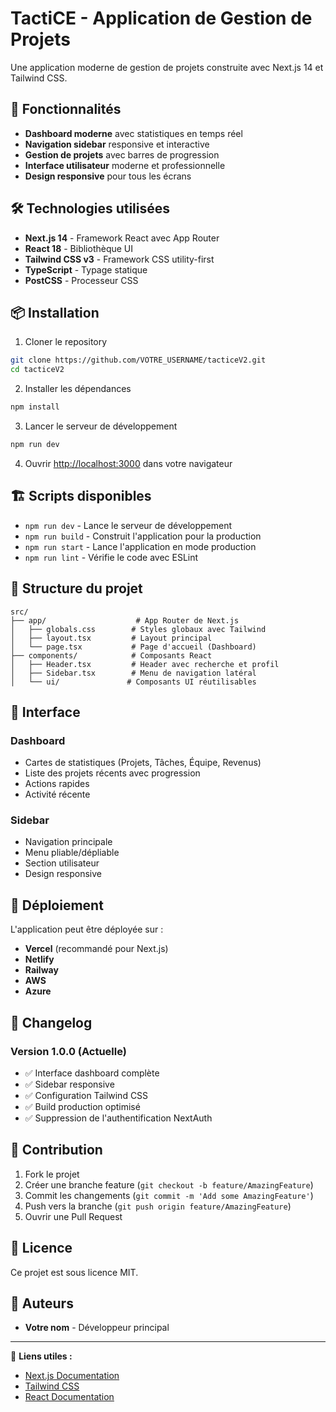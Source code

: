 # TactiCE - Application de Gestion de Projets

Une application moderne de gestion de projets construite avec Next.js 14 et Tailwind CSS.

## 🚀 Fonctionnalités

- **Dashboard moderne** avec statistiques en temps réel
- **Navigation sidebar** responsive et interactive
- **Gestion de projets** avec barres de progression
- **Interface utilisateur** moderne et professionnelle
- **Design responsive** pour tous les écrans

## 🛠️ Technologies utilisées

- **Next.js 14** - Framework React avec App Router
- **React 18** - Bibliothèque UI
- **Tailwind CSS v3** - Framework CSS utility-first
- **TypeScript** - Typage statique
- **PostCSS** - Processeur CSS

## 📦 Installation

1. Cloner le repository
```bash
git clone https://github.com/VOTRE_USERNAME/tacticeV2.git
cd tacticeV2
```

2. Installer les dépendances
```bash
npm install
```

3. Lancer le serveur de développement
```bash
npm run dev
```

4. Ouvrir [http://localhost:3000](http://localhost:3000) dans votre navigateur

## 🏗️ Scripts disponibles

- `npm run dev` - Lance le serveur de développement
- `npm run build` - Construit l'application pour la production
- `npm run start` - Lance l'application en mode production
- `npm run lint` - Vérifie le code avec ESLint

## 📁 Structure du projet

```
src/
├── app/                    # App Router de Next.js
│   ├── globals.css        # Styles globaux avec Tailwind
│   ├── layout.tsx         # Layout principal
│   └── page.tsx           # Page d'accueil (Dashboard)
├── components/            # Composants React
│   ├── Header.tsx         # Header avec recherche et profil
│   ├── Sidebar.tsx        # Menu de navigation latéral
│   └── ui/               # Composants UI réutilisables
```

## 🎨 Interface

### Dashboard
- Cartes de statistiques (Projets, Tâches, Équipe, Revenus)
- Liste des projets récents avec progression
- Actions rapides
- Activité récente

### Sidebar
- Navigation principale
- Menu pliable/dépliable
- Section utilisateur
- Design responsive

## 🚀 Déploiement

L'application peut être déployée sur :
- **Vercel** (recommandé pour Next.js)
- **Netlify**
- **Railway**
- **AWS**
- **Azure**

## 📝 Changelog

### Version 1.0.0 (Actuelle)
- ✅ Interface dashboard complète
- ✅ Sidebar responsive
- ✅ Configuration Tailwind CSS
- ✅ Build production optimisé
- ✅ Suppression de l'authentification NextAuth

## 🤝 Contribution

1. Fork le projet
2. Créer une branche feature (`git checkout -b feature/AmazingFeature`)
3. Commit les changements (`git commit -m 'Add some AmazingFeature'`)
4. Push vers la branche (`git push origin feature/AmazingFeature`)
5. Ouvrir une Pull Request

## 📄 Licence

Ce projet est sous licence MIT.

## 👥 Auteurs

- **Votre nom** - Développeur principal

---

🔗 **Liens utiles :**
- [Next.js Documentation](https://nextjs.org/docs)
- [Tailwind CSS](https://tailwindcss.com)
- [React Documentation](https://react.dev) 